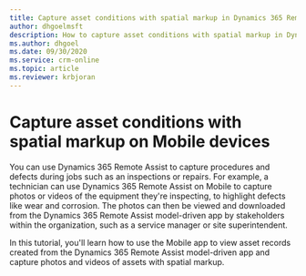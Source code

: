 ```yaml
---
title: Capture asset conditions with spatial markup in Dynamics 365 Remote Assist on Mobile
author: dhgoelmsft
description: How to capture asset conditions with spatial markup in Dynamics 365 Remote Assist on Mobile
ms.author: dhgoel
ms.date: 09/30/2020
ms.service: crm-online
ms.topic: article
ms.reviewer: krbjoran
---
```

# Capture asset conditions with spatial markup on Mobile devices

You can use Dynamics 365 Remote Assist to capture procedures and defects during jobs such as an inspections or repairs. For example, a technician can use Dynamics 365 Remote Assist on Mobile to capture photos or videos of the equipment they're inspecting, to highlight defects like wear and corrosion. The photos can then be viewed and downloaded from the Dynamics 365 Remote Assist model-driven app by stakeholders within the organization, such as a service manager or site superintendent.

In this tutorial, you'll learn how to use the Mobile app to view asset records created from the Dynamics 365 Remote Assist model-driven app and capture photos and videos of assets with spatial markup.


